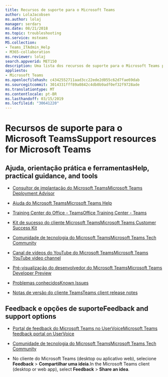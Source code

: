 ```yaml
---
title: Recursos de suporte para o Microsoft Teams
author: LolaJacobsen
ms.author: lolaj
manager: serdars
ms.date: 08/21/2018
ms.topic: troubleshooting
ms.service: msteams
MS.collection:
- Teams_ITAdmin_Help
- M365-collaboration
ms.reviewer: lolaj
search.appverid: MET150
description: Uma lista dos recursos de suporte para o Microsoft Teams para ajudar você a usá-lo de forma mais eficiente e eficaz.
appliesto:
- Microsoft Teams
ms.openlocfilehash: c4342552711aad3cc22ede2d055c62d7fae69dab
ms.sourcegitcommit: 3014331fff89a0842c4db0b9adf0ef32f9728ade
ms.translationtype: MT
ms.contentlocale: pt-BR
ms.lasthandoff: 03/15/2019
ms.locfileid: "30641220"
---
```

<a name="support-resources-for-microsoft-teams"></a><span data-ttu-id="77059-103">Recursos de suporte para o Microsoft Teams</span><span class="sxs-lookup"><span data-stu-id="77059-103">Support resources for Microsoft Teams</span></span>
=====================================

## <a name="help-practical-guidance-and-tools"></a><span data-ttu-id="77059-104">Ajuda, orientação prática e ferramentas</span><span class="sxs-lookup"><span data-stu-id="77059-104">Help, practical guidance, and tools</span></span>

-   [<span data-ttu-id="77059-105">Consultor de implantação do Microsoft Teams</span><span class="sxs-lookup"><span data-stu-id="77059-105">Microsoft Teams Deployment Advisor</span></span>](https://go.microsoft.com/fwlink/?linkid=843465)

-   [<span data-ttu-id="77059-106">Ajuda do Microsoft Teams</span><span class="sxs-lookup"><span data-stu-id="77059-106">Microsoft Teams Help</span></span>](https://support.office.com/Teams)

-   [<span data-ttu-id="77059-107">Training Center do Office - Teams</span><span class="sxs-lookup"><span data-stu-id="77059-107">Office Training Center - Teams</span></span>](https://support.office.com/article/Microsoft-Teams-video-training-4f108e54-240b-4351-8084-b1089f0d21d7)

-   [<span data-ttu-id="77059-108">Kit de sucesso do cliente Microsoft Teams</span><span class="sxs-lookup"><span data-stu-id="77059-108">Microsoft Teams Customer Success Kit</span></span>](https://go.microsoft.com/fwlink/?linkid=846006)

-   [<span data-ttu-id="77059-109">Comunidade de tecnologia do Microsoft Teams</span><span class="sxs-lookup"><span data-stu-id="77059-109">Microsoft Teams Tech Community</span></span>](https://go.microsoft.com/fwlink/p/?linkid=832751)

-   [<span data-ttu-id="77059-110">Canal de vídeos do YouTube do Microsoft Teams</span><span class="sxs-lookup"><span data-stu-id="77059-110">Microsoft Teams YouTube video channel</span></span>](https://go.microsoft.com/fwlink/?linkid=854398)

-   [<span data-ttu-id="77059-111">Pré-visualização do desenvolvedor do Microsoft Teams</span><span class="sxs-lookup"><span data-stu-id="77059-111">Microsoft Teams Developer Preview</span></span>](https://go.microsoft.com/fwlink/?linkid=854397)

-   [<span data-ttu-id="77059-112">Problemas conhecidos</span><span class="sxs-lookup"><span data-stu-id="77059-112">Known Issues</span></span>](https://docs.microsoft.com/microsoftteams/known-issues)

-   [<span data-ttu-id="77059-113">Notas de versão do cliente Teams</span><span class="sxs-lookup"><span data-stu-id="77059-113">Teams client release notes</span></span>](https://support.office.com/article/Release-notes-for-Microsoft-Teams-d7092a6d-c896-424c-b362-a472d5f105de)

## <a name="feedback-and-support-options"></a><span data-ttu-id="77059-114">Feedback e opções de suporte</span><span class="sxs-lookup"><span data-stu-id="77059-114">Feedback and support options</span></span>

-   [<span data-ttu-id="77059-115">Portal de feedback do Microsoft Teams no UserVoice</span><span class="sxs-lookup"><span data-stu-id="77059-115">Microsoft Teams feedback portal on UserVoice</span></span>](https://go.microsoft.com/fwlink/?linkid=854400)

-   [<span data-ttu-id="77059-116">Comunidade de tecnologia do Microsoft Teams</span><span class="sxs-lookup"><span data-stu-id="77059-116">Microsoft Teams Tech Community</span></span>](https://go.microsoft.com/fwlink/p/?linkid=832751)

-   <span data-ttu-id="77059-117">No cliente do Microsoft Teams (desktop ou aplicativo web), selecione **Feedback** > **Compartilhar uma ideia**.</span><span class="sxs-lookup"><span data-stu-id="77059-117">In the Microsoft Teams client (desktop or web app), select **Feedback** > **Share an idea**.</span></span>
